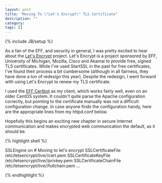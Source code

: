 ```yaml
---
layout: post
title: "Moving To \"Let's Encrypt\" TLS Certificate"
description: ""
category:
tags: []
---
```

{% include JB/setup %}

As a fan of the EFF, and security in general, I was pretty excited to hear about
the [Let's Encrypt](https://letsencrypt.org/) project.   Let's Encrypt is a project sponsored by EFF, University of Michigan, Mozilla,
Cisco and Akamai to provide free, signed TLS certificates.  While I've used
StartSSL in the past for free certificates, I've found their process a bit
cumbersome (although in all fairness, they have done a ton of redesign this year).  Despite the redesign, I went forward with using Let's Encrypt to renew my TLS certificate.

I used the [EFF Certbot](https://certbot.eff.org/) as my client, which works fairly well,
even on an older CentOS system.  It couldn't quite parse the Apache
configuration correctly, but pointing to the certificate manually was not
a difficult configuration change.  In case anyone finds the configuration handy,
here are the appropriate lines from my httpd.conf below.

Hopefully this begins an exciting new chapter in secure Internet communication
and makes encrypted web communication the default, as it should be.


{% highlight shell %}

  <VirtualHost x.x.x.x:443>
    SSLEngine on
    # Moving to let's encrypt
    SSLCertificateFile    /etc/letsencrypt/live/<domain>/cert.pem
    SSLCertificateKeyFile /etc/letsencrypt/live/<domain>/privkey.pem
    SSLCertificateChainFile /etc/letsencrypt/live/<domain>/fullchain.pem
    ...
  </VirtualHost>

{% endhighlight %}

